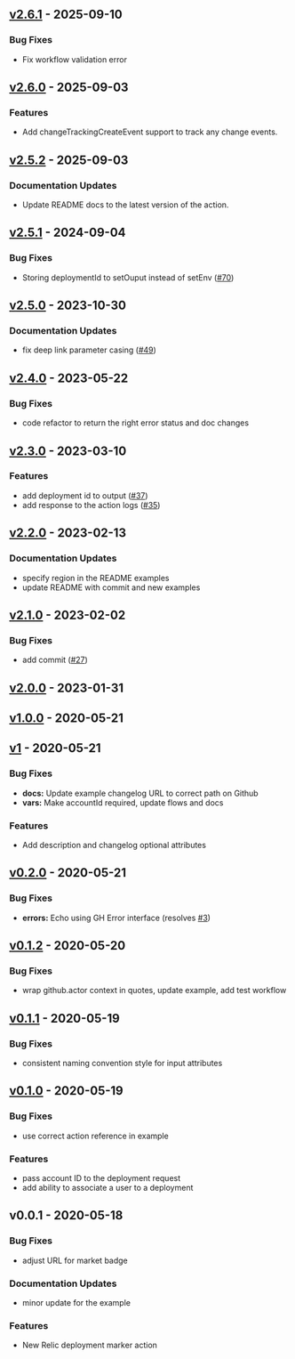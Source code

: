 <a name="v2.6.1"></a>
## [v2.6.1] - 2025-09-10
### Bug Fixes
- Fix workflow validation error

<a name="v2.6.0"></a>
## [v2.6.0] - 2025-09-03
### Features
- Add changeTrackingCreateEvent support to track any change events.

<a name="v2.5.2"></a>
## [v2.5.2] - 2025-09-03
### Documentation Updates
- Update README docs to the latest version of the action.

<a name="v2.5.1"></a>
## [v2.5.1] - 2024-09-04
### Bug Fixes
- Storing deploymentId to setOuput instead of setEnv ([#70](https://github.com/newrelic/deployment-marker-action/issues/70))

<a name="v2.5.0"></a>
## [v2.5.0] - 2023-10-30
### Documentation Updates
- fix deep link parameter casing ([#49](https://github.com/newrelic/deployment-marker-action/issues/49))

<a name="v2.4.0"></a>
## [v2.4.0] - 2023-05-22
### Bug Fixes
- code refactor to return the right error status and doc changes

<a name="v2.3.0"></a>
## [v2.3.0] - 2023-03-10
### Features
- add deployment id to output ([#37](https://github.com/newrelic/deployment-marker-action/issues/37))
- add response to the action logs ([#35](https://github.com/newrelic/deployment-marker-action/issues/35))

<a name="v2.2.0"></a>
## [v2.2.0] - 2023-02-13
### Documentation Updates
- specify region in the README examples
- update README with commit and new examples

<a name="v2.1.0"></a>
## [v2.1.0] - 2023-02-02
### Bug Fixes
- add commit ([#27](https://github.com/newrelic/deployment-marker-action/issues/27))

<a name="v2.0.0"></a>
## [v2.0.0] - 2023-01-31
<a name="v1.0.0"></a>
## [v1.0.0] - 2020-05-21
<a name="v1"></a>
## [v1] - 2020-05-21
### Bug Fixes
- **docs:** Update example changelog URL to correct path on Github
- **vars:** Make accountId required, update flows and docs

### Features
- Add description and changelog optional attributes

<a name="v0.2.0"></a>
## [v0.2.0] - 2020-05-21
### Bug Fixes
- **errors:** Echo using GH Error interface (resolves [#3](https://github.com/newrelic/deployment-marker-action/issues/3))

<a name="v0.1.2"></a>
## [v0.1.2] - 2020-05-20
### Bug Fixes
- wrap github.actor context in quotes, update example, add test workflow

<a name="v0.1.1"></a>
## [v0.1.1] - 2020-05-19
### Bug Fixes
- consistent naming convention style for input attributes

<a name="v0.1.0"></a>
## [v0.1.0] - 2020-05-19
### Bug Fixes
- use correct action reference in example

### Features
- pass account ID to the deployment request
- add ability to associate a user to a deployment

<a name="v0.0.1"></a>
## v0.0.1 - 2020-05-18
### Bug Fixes
- adjust URL for market badge

### Documentation Updates
- minor update for the example

### Features
- New Relic deployment marker action

[Unreleased]: https://github.com/newrelic/deployment-marker-action/compare/v2.6.1...HEAD
[v2.6.1]: https://github.com/newrelic/deployment-marker-action/compare/v2.6.0...v2.6.1
[v2.6.0]: https://github.com/newrelic/deployment-marker-action/compare/v2.5.2...v2.6.0
[v2.5.2]: https://github.com/newrelic/deployment-marker-action/compare/v2.5.1...v2.5.2
[v2.5.1]: https://github.com/newrelic/deployment-marker-action/compare/v2.5.0...v2.5.1
[v2.5.0]: https://github.com/newrelic/deployment-marker-action/compare/v2.4.0...v2.5.0
[v2.4.0]: https://github.com/newrelic/deployment-marker-action/compare/v2.3.0...v2.4.0
[v2.3.0]: https://github.com/newrelic/deployment-marker-action/compare/v2.2.0...v2.3.0
[v2.2.0]: https://github.com/newrelic/deployment-marker-action/compare/v2.1.0...v2.2.0
[v2.1.0]: https://github.com/newrelic/deployment-marker-action/compare/v2.0.0...v2.1.0
[v2.0.0]: https://github.com/newrelic/deployment-marker-action/compare/v1.0.0...v2.0.0
[v1.0.0]: https://github.com/newrelic/deployment-marker-action/compare/v1...v1.0.0
[v1]: https://github.com/newrelic/deployment-marker-action/compare/v0.2.0...v1
[v0.2.0]: https://github.com/newrelic/deployment-marker-action/compare/v0.1.2...v0.2.0
[v0.1.2]: https://github.com/newrelic/deployment-marker-action/compare/v0.1.1...v0.1.2
[v0.1.1]: https://github.com/newrelic/deployment-marker-action/compare/v0.1.0...v0.1.1
[v0.1.0]: https://github.com/newrelic/deployment-marker-action/compare/v0.0.1...v0.1.0
